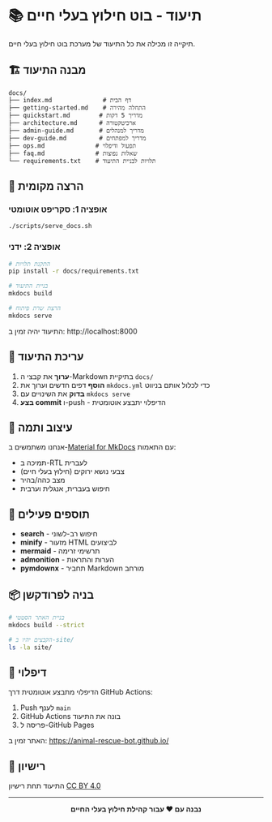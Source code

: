 # 📚 תיעוד - בוט חילוץ בעלי חיים

תיקייה זו מכילה את כל התיעוד של מערכת בוט חילוץ בעלי חיים.

## 🏗️ מבנה התיעוד

```
docs/
├── index.md              # דף הבית
├── getting-started.md    # התחלה מהירה
├── quickstart.md        # מדריך 5 דקות
├── architecture.md      # ארכיטקטורה
├── admin-guide.md       # מדריך למנהלים
├── dev-guide.md         # מדריך למפתחים
├── ops.md              # תפעול ודיפלוי
├── faq.md              # שאלות נפוצות
└── requirements.txt    # תלויות לבניית התיעוד
```

## 🚀 הרצה מקומית

### אופציה 1: סקריפט אוטומטי
```bash
./scripts/serve_docs.sh
```

### אופציה 2: ידני
```bash
# התקנת תלויות
pip install -r docs/requirements.txt

# בניית התיעוד
mkdocs build

# הרצת שרת פיתוח
mkdocs serve
```

התיעוד יהיה זמין ב: http://localhost:8000

## 📝 עריכת התיעוד

1. **ערוך** את קבצי ה-Markdown בתיקיית `docs/`
2. **הוסף** דפים חדשים וערוך את `mkdocs.yml` כדי לכלול אותם בניווט
3. **בדוק** את השינויים עם `mkdocs serve`
4. **בצע commit** ו-push - הדיפלוי יתבצע אוטומטית

## 🎨 עיצוב ותמה

אנחנו משתמשים ב-[Material for MkDocs](https://squidfunk.github.io/mkdocs-material/) עם התאמות:
- תמיכה ב-RTL לעברית
- צבעי נושא ירוקים (חילוץ בעלי חיים)
- מצב כהה/בהיר
- חיפוש בעברית, אנגלית וערבית

## 🔧 תוספים פעילים

- **search** - חיפוש רב-לשוני
- **minify** - מזעור HTML לביצועים
- **mermaid** - תרשימי זרימה
- **admonition** - הערות והתראות
- **pymdownx** - תחביר Markdown מורחב

## 📦 בניה לפרודקשן

```bash
# בניית האתר הסטטי
mkdocs build --strict

# הקבצים יהיו ב-site/
ls -la site/
```

## 🚢 דיפלוי

הדיפלוי מתבצע אוטומטית דרך GitHub Actions:
1. Push לענף `main`
2. GitHub Actions בונה את התיעוד
3. פריסה ל-GitHub Pages

האתר זמין ב: https://animal-rescue-bot.github.io/

## 📄 רישיון

התיעוד תחת רישיון [CC BY 4.0](https://creativecommons.org/licenses/by/4.0/)

---

<div align="center">
  <strong>נבנה עם ❤️ עבור קהילת חילוץ בעלי החיים</strong>
</div>
